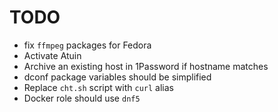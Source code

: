 # TODO

- fix `ffmpeg` packages for Fedora
- Activate Atuin
- Archive an existing host in 1Password if hostname matches
- dconf package variables should be simplified
- Replace `cht.sh` script with `curl` alias
- Docker role should use `dnf5`

